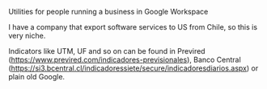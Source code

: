 Utilities for people running a business in Google Workspace

I have a company that export software services to US from Chile, so this is very niche.

Indicators like UTM, UF and so on can be found in Previred (https://www.previred.com/indicadores-previsionales), Banco Central (https://si3.bcentral.cl/indicadoressiete/secure/indicadoresdiarios.aspx) or plain old Google.
